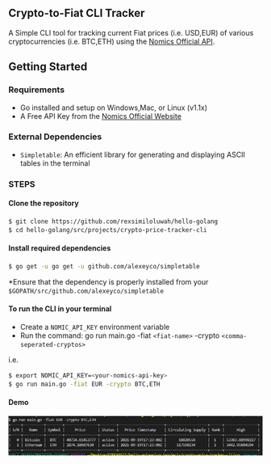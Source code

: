 ## Crypto-to-Fiat CLI Tracker
A Simple CLI tool for tracking current Fiat prices (i.e. USD,EUR) of various cryptocurrencies (i.e. BTC,ETH) using the [Nomics Official API](https://nomics.com/).

## Getting Started
### Requirements 
- Go installed and setup on Windows,Mac, or Linux (v1.1x)
- A Free API Key from the [Nomics Official Website](https://p.nomics.com/)

### External Dependencies
- `Simpletable`: An efficient library for generating and displaying ASCII tables in the terminal

### STEPS 
#### Clone the repository 
```bash
$ git clone https://github.com/rexsimiloluwah/hello-golang
$ cd hello-golang/src/projects/crypto-price-tracker-cli
```
#### Install required dependencies 
```bash
$ go get -u go get -u github.com/alexeyco/simpletable
```

*Ensure that the dependency is properly installed from your `$GOPATH/src/github.com/alexeyco/simpletable`

#### To run the CLI in your terminal 
- Create a `NOMIC_API_KEY` environment variable
- Run the command: go run main.go -fiat `<fiat-name>` -crypto `<comma-seperated-cryptos>`

i.e.
```bash
$ export NOMIC_API_KEY=<your-nomics-api-key>
$ go run main.go -fiat EUR -crypto BTC,ETH
```

#### Demo
<img src="../../../assets/crypto-tracker-cli.PNG" alt="Screenshot">


